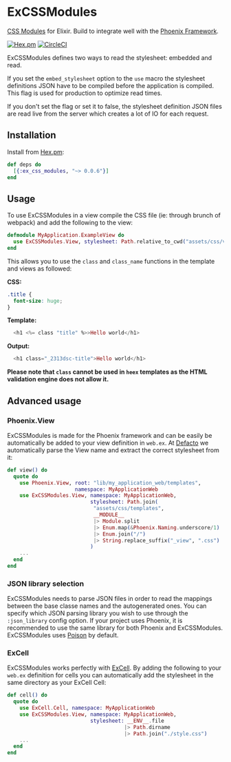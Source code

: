 # ExCSSModules

[CSS Modules](https://github.com/css-modules/css-modules) for Elixir. Build to integrate well with the [Phoenix Framework](http://phoenixframework.org/).

[![Hex.pm](https://img.shields.io/hexpm/v/ex_css_modules.svg)](https://hex.pm/packages/ex_css_modules)
[![CircleCI](https://circleci.com/gh/DefactoSoftware/ex_css_modules/tree/master.svg?style=shield)](https://circleci.com/gh/DefactoSoftware/ex_css_modules)

ExCSSModules defines two ways to read the stylesheet: embedded and read.

If you set the `embed_stylesheet` option to the `use` macro the stylesheet definitions JSON have to be compiled before the application is compiled. This flag is used for production to optimize read times.

If you don't set the flag or set it to false, the stylesheet definition JSON files are read live from the server which creates a lot of IO for each request.

## Installation
Install from [Hex.pm](https://hex.pm/packages/ex_css_modules):

```ex
def deps do
  [{:ex_css_modules, "~> 0.0.6"}]
end
```

## Usage
To use ExCSSModules in a view compile the CSS file (ie: through brunch of webpack) and add the following to the view:

```ex
defmodule MyApplication.ExampleView do
  use ExCSSModules.View, stylesheet: Path.relative_to_cwd("assets/css/views/example.css")
end
```

This allows you to use the `class` and `class_name` functions in the template and views as followed:

**CSS:**
```css
.title {
  font-size: huge;
}
```

**Template:**
```eex
  <h1 <%= class "title" %>>Hello world</h1>
```

**Output:**
```eex
  <h1 class="_2313dsc-title">Hello world</h1>
```

**Please note that `class` cannot be used in `heex` templates as the HTML
validation engine does not allow it.**

## Advanced usage

### Phoenix.View
ExCSSModules is made for the Phoenix framework and can be easily be automatically be added to your view definition in `web.ex`. At [Defacto](https://github.com/DefactoSoftware) we automatically parse the View name and extract the correct stylesheet from it:

```ex
def view() do
  quote do
    use Phoenix.View, root: "lib/my_application_web/templates",
                      namespace: MyApplicationWeb
    use ExCSSModules.View, namespace: MyApplicationWeb,
                           stylesheet: Path.join(
                            "assets/css/templates",
                            __MODULE__
                            |> Module.split
                            |> Enum.map(&Phoenix.Naming.underscore/1)
                            |> Enum.join("/")
                            |> String.replace_suffix("_view", ".css")
                           )
    ...
  end
end
```

### JSON library selection

ExCSSModules needs to parse JSON files in order to read the mappings between the base classe names and the autogenerated
ones. You can specify which JSON parsing library you wish to use through the `:json_library` config option. If your
project uses Phoenix, it is recommended to use the same library for both Phoenix and ExCSSModules. ExCSSModules uses
[Poison](https://hex.pm/packages/poison) by default.

### ExCell
ExCSSModules works perfectly with [ExCell](https://github.com/DefactoSoftware/ex_cell). By adding the following to your `web.ex` definition for cells you can automatically add the stylesheet in the same directory as your ExCell Cell:
```ex
def cell() do
  quote do
    use ExCell.Cell, namespace: MyApplicationWeb
    use ExCSSModules.View, namespace: MyApplicationWeb,
                           stylesheet: __ENV__.file
                                      |> Path.dirname
                                      |> Path.join("./style.css")
    ...
  end
end
```
